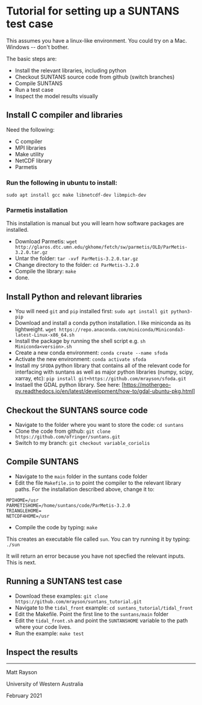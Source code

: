 # Tutorial for setting up a SUNTANS test case

This assumes you have a linux-like environment. You could try on a Mac. Windows -- don't bother.

The basic steps are:
 
  - Install the relevant libraries, including python
  - Checkout SUNTANS source code from github (switch branches)
  - Compile SUNTANS
  - Run a test case
  - Inspect the model results visually

## Install C compiler and libraries

Need the following:
  
  - C compiler
  - MPI libraries
  - Make utility
  - NetCDF library
  - Parmetis

### Run the following in ubuntu to install:

`sudo apt install gcc make libnetcdf-dev libmpich-dev`

### Parmetis installation

This installation is manual but you will learn how software packages are installed.

- Download Parmetis: `wget http://glaros.dtc.umn.edu/gkhome/fetch/sw/parmetis/OLD/ParMetis-3.2.0.tar.gz`
- Untar the folder: `tar -xvf ParMetis-3.2.0.tar.gz`
- Change directory to the folder: `cd ParMetis-3.2.0`
- Compile the library: `make`
- done.

## Install Python and relevant libraries

- You will need `git` and `pip` installed first: `sudo apt install git python3-pip`
- Download and install a conda python installation. I like miniconda as its lightweight. `wget https://repo.anaconda.com/miniconda/Miniconda3-latest-Linux-x86_64.sh`
- Install the package by running the shell script e.g. `sh Miniconda<version>.sh`
- Create a new conda environment: `conda create --name sfoda`
- Activate the new environment: `conda activate sfoda`
- Install my `SFODA` python library that contains all of the relevant code for interfacing with suntans as well as major python libraries (numpy, scipy, xarray, etc): `pip install git+https://github.com/mrayson/sfoda.git`
- Instaell the GDAL python library. See here: [https://mothergeo-py.readthedocs.io/en/latest/development/how-to/gdal-ubuntu-pkg.html]

## Checkout the SUNTANS source code

 - Navigate to the folder where you want to store the code: `cd suntans`
 - Clone the code from github: `git clone https://github.com/ofringer/suntans.git`
 - Switch to my branch: `git checkout variable_coriolis`

## Compile SUNTANS

 - Navigate to the `main` folder in the suntans code folder
 - Edit the file `Makefile.in` to point the compiler to the relevant library paths. For the installation described above, change it to:

```
MPIHOME=/usr
PARMETISHOME=/home/suntans/code/ParMetis-3.2.0
TRIANGLEHOME=
NETCDF4HOME=/usr
```
 
 - Compile the code by typing: `make`

This creates an executable file called `sun`. You can try running it by typing: `./sun`
 
It will return an error because you have not specfied the relevant inputs. This is next.

## Running a SUNTANS test case

- Download these examples: `git clone https://github.com/mrayson/suntans_tutorial.git`
- Navigate to the `tidal_front` example: `cd suntans_tutorial/tidal_front`
- Edit the Makefile. Point the first line to the `suntans/main` folder
- Edit the `tidal_front.sh` and point the `SUNTANSHOME` variable to the path where your code lives.
- Run the example: `make test`

## Inspect the results



---

Matt Rayson

University of Western Australia

February 2021






